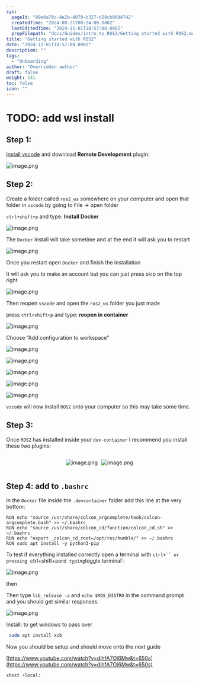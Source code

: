 ```yaml
---
sys:
  pageId: "89e0a78c-4e2b-4070-b327-d28cb0694742"
  createdTime: "2024-08-21T00:24:00.000Z"
  lastEditedTime: "2024-11-01T18:57:00.000Z"
  propFilepath: "docs/Guides/intro_to_ROS2/Getting started with ROS2.md"
title: "Getting started with ROS2"
date: "2024-11-01T18:57:00.000Z"
description: ""
tags:
  - "Onboarding"
author: "Overridden author"
draft: false
weight: 141
toc: false
icon: ""
---
```


# TODO: add wsl install

## Step 1:

[Install vscode](https://code.visualstudio.com/download) and download **Remote Development** plugin:

![image.png](https://prod-files-secure.s3.us-west-2.amazonaws.com/d518164a-d88e-44d1-a4ee-3adb3bd8bce0/efb52993-1881-4a40-b95e-6f020334f022/image.png?X-Amz-Algorithm=AWS4-HMAC-SHA256&X-Amz-Content-Sha256=UNSIGNED-PAYLOAD&X-Amz-Credential=ASIAZI2LB466W6NS7VZN%2F20250307%2Fus-west-2%2Fs3%2Faws4_request&X-Amz-Date=20250307T090828Z&X-Amz-Expires=3600&X-Amz-Security-Token=IQoJb3JpZ2luX2VjEPn%2F%2F%2F%2F%2F%2F%2F%2F%2F%2FwEaCXVzLXdlc3QtMiJGMEQCIDDNevqV9qtyFiVP7MBZmjGQ0x0SD%2B8NVJ0CjTEVA%2BcaAiA17dGgIO80370CflDBEVCxsoePHgwpRU%2FFZw6edvUq2ir%2FAwhCEAAaDDYzNzQyMzE4MzgwNSIMb5jpHUxliDJG9zc3KtwDTsW1AmDoNe3My7B8LMSK7XGhjUELgPnG0n3yfVHO%2FkCJrT%2FqXc0SEEKQOXC65zH%2Fw3dCY6MoGCVJNneFhba06cGpheXkiSjFkA5nm57X73JkFBZPEYshND0QqQNHaKywNkn%2BVA0X%2ByB8eE4wc88SeCMWAo9D6FXZsvs1AayL2w5khBdq%2FRjlaBsiCa3AlpCOaFD0No%2BCKAwQXxzu9z9Vt1nPeNEllP4uIEdTUFnHybHzDITZe%2F1oOu2DWjmPGx6lhwr8tGrtosibLKFvu8eeM%2Fv9aYOD2xx3%2Bk30Jg0G1adGoDDMJGluuEDqhUgfp05GS8%2BxMQO7dTVxGFYj%2BBaiyDDN%2FLUWIEdVaIzXkd8IUfXi0lCStoRH%2BSB%2FDuRwdkzt3C%2BViOto9KdM4oHT35SmOE1LUMNPxEU8mnatJwlqPVUj3sQqhwjJu6JX%2B4x8CeNuR03DWsvzvzrbCdmIv0IjYMKMQX%2BgEtIvX7oFLJy2Sku%2B%2FCikoyx4iV7t3DcoWt3gD6PiZaat8WaMIBCO6dg2HnT1dYkcw1Ny6%2BClg1O%2BXbETRKRU2ySb5b3Rt1hHZ35e%2BPPspjPGtDGeBRdtyAB7oWZjPwjHHqSQwOVf2T69j2jx%2FW%2BgGxWeAIKVw5Yw7OWqvgY6pgF6nrIunaf6PSDIw2QU4pOH82vn4CFYL0TuwRpwMhPkvrFdxQVE6DzsInefAi6JxSHKsvu%2BwdkWpCzZ1lSBACRjPeuQs5nSgF6XGhanzcREyBwSM1RT%2BFlNeWc2An0aSzNdgdIt5WE5wB2mmIl8vGkU1B4s51LfQrUMoGetmzoTNjcTFIsW7XdXod2z6xiG6YjrL6SmIERrdCrTGYPc1l6XHqEsciOa&X-Amz-Signature=162766cdf1398975eab935290878b17496e33f584d809c0dac46d3ac83c17283&X-Amz-SignedHeaders=host&x-id=GetObject)

## Step 2:

Create a folder called `ros2_ws` somewhere on your computer and open that folder in `vscode` by going to File → open folder 

`ctrl+shift+p` and type: **Install Docker**

![image.png](https://prod-files-secure.s3.us-west-2.amazonaws.com/d518164a-d88e-44d1-a4ee-3adb3bd8bce0/2269dc0e-1cd5-47ff-bceb-c04ad9b2eab0/image.png?X-Amz-Algorithm=AWS4-HMAC-SHA256&X-Amz-Content-Sha256=UNSIGNED-PAYLOAD&X-Amz-Credential=ASIAZI2LB466W6NS7VZN%2F20250307%2Fus-west-2%2Fs3%2Faws4_request&X-Amz-Date=20250307T090828Z&X-Amz-Expires=3600&X-Amz-Security-Token=IQoJb3JpZ2luX2VjEPn%2F%2F%2F%2F%2F%2F%2F%2F%2F%2FwEaCXVzLXdlc3QtMiJGMEQCIDDNevqV9qtyFiVP7MBZmjGQ0x0SD%2B8NVJ0CjTEVA%2BcaAiA17dGgIO80370CflDBEVCxsoePHgwpRU%2FFZw6edvUq2ir%2FAwhCEAAaDDYzNzQyMzE4MzgwNSIMb5jpHUxliDJG9zc3KtwDTsW1AmDoNe3My7B8LMSK7XGhjUELgPnG0n3yfVHO%2FkCJrT%2FqXc0SEEKQOXC65zH%2Fw3dCY6MoGCVJNneFhba06cGpheXkiSjFkA5nm57X73JkFBZPEYshND0QqQNHaKywNkn%2BVA0X%2ByB8eE4wc88SeCMWAo9D6FXZsvs1AayL2w5khBdq%2FRjlaBsiCa3AlpCOaFD0No%2BCKAwQXxzu9z9Vt1nPeNEllP4uIEdTUFnHybHzDITZe%2F1oOu2DWjmPGx6lhwr8tGrtosibLKFvu8eeM%2Fv9aYOD2xx3%2Bk30Jg0G1adGoDDMJGluuEDqhUgfp05GS8%2BxMQO7dTVxGFYj%2BBaiyDDN%2FLUWIEdVaIzXkd8IUfXi0lCStoRH%2BSB%2FDuRwdkzt3C%2BViOto9KdM4oHT35SmOE1LUMNPxEU8mnatJwlqPVUj3sQqhwjJu6JX%2B4x8CeNuR03DWsvzvzrbCdmIv0IjYMKMQX%2BgEtIvX7oFLJy2Sku%2B%2FCikoyx4iV7t3DcoWt3gD6PiZaat8WaMIBCO6dg2HnT1dYkcw1Ny6%2BClg1O%2BXbETRKRU2ySb5b3Rt1hHZ35e%2BPPspjPGtDGeBRdtyAB7oWZjPwjHHqSQwOVf2T69j2jx%2FW%2BgGxWeAIKVw5Yw7OWqvgY6pgF6nrIunaf6PSDIw2QU4pOH82vn4CFYL0TuwRpwMhPkvrFdxQVE6DzsInefAi6JxSHKsvu%2BwdkWpCzZ1lSBACRjPeuQs5nSgF6XGhanzcREyBwSM1RT%2BFlNeWc2An0aSzNdgdIt5WE5wB2mmIl8vGkU1B4s51LfQrUMoGetmzoTNjcTFIsW7XdXod2z6xiG6YjrL6SmIERrdCrTGYPc1l6XHqEsciOa&X-Amz-Signature=441614cb2e939ff3834d0fd2637d820f297fc9bebb578e2cbf8ea1bc038f6563&X-Amz-SignedHeaders=host&x-id=GetObject)

The `Docker` install will take sometime and at the end it will ask you to restart

![image.png](https://prod-files-secure.s3.us-west-2.amazonaws.com/d518164a-d88e-44d1-a4ee-3adb3bd8bce0/ed233f78-be33-4b1f-b89c-9c346c0e961e/image.png?X-Amz-Algorithm=AWS4-HMAC-SHA256&X-Amz-Content-Sha256=UNSIGNED-PAYLOAD&X-Amz-Credential=ASIAZI2LB466W6NS7VZN%2F20250307%2Fus-west-2%2Fs3%2Faws4_request&X-Amz-Date=20250307T090828Z&X-Amz-Expires=3600&X-Amz-Security-Token=IQoJb3JpZ2luX2VjEPn%2F%2F%2F%2F%2F%2F%2F%2F%2F%2FwEaCXVzLXdlc3QtMiJGMEQCIDDNevqV9qtyFiVP7MBZmjGQ0x0SD%2B8NVJ0CjTEVA%2BcaAiA17dGgIO80370CflDBEVCxsoePHgwpRU%2FFZw6edvUq2ir%2FAwhCEAAaDDYzNzQyMzE4MzgwNSIMb5jpHUxliDJG9zc3KtwDTsW1AmDoNe3My7B8LMSK7XGhjUELgPnG0n3yfVHO%2FkCJrT%2FqXc0SEEKQOXC65zH%2Fw3dCY6MoGCVJNneFhba06cGpheXkiSjFkA5nm57X73JkFBZPEYshND0QqQNHaKywNkn%2BVA0X%2ByB8eE4wc88SeCMWAo9D6FXZsvs1AayL2w5khBdq%2FRjlaBsiCa3AlpCOaFD0No%2BCKAwQXxzu9z9Vt1nPeNEllP4uIEdTUFnHybHzDITZe%2F1oOu2DWjmPGx6lhwr8tGrtosibLKFvu8eeM%2Fv9aYOD2xx3%2Bk30Jg0G1adGoDDMJGluuEDqhUgfp05GS8%2BxMQO7dTVxGFYj%2BBaiyDDN%2FLUWIEdVaIzXkd8IUfXi0lCStoRH%2BSB%2FDuRwdkzt3C%2BViOto9KdM4oHT35SmOE1LUMNPxEU8mnatJwlqPVUj3sQqhwjJu6JX%2B4x8CeNuR03DWsvzvzrbCdmIv0IjYMKMQX%2BgEtIvX7oFLJy2Sku%2B%2FCikoyx4iV7t3DcoWt3gD6PiZaat8WaMIBCO6dg2HnT1dYkcw1Ny6%2BClg1O%2BXbETRKRU2ySb5b3Rt1hHZ35e%2BPPspjPGtDGeBRdtyAB7oWZjPwjHHqSQwOVf2T69j2jx%2FW%2BgGxWeAIKVw5Yw7OWqvgY6pgF6nrIunaf6PSDIw2QU4pOH82vn4CFYL0TuwRpwMhPkvrFdxQVE6DzsInefAi6JxSHKsvu%2BwdkWpCzZ1lSBACRjPeuQs5nSgF6XGhanzcREyBwSM1RT%2BFlNeWc2An0aSzNdgdIt5WE5wB2mmIl8vGkU1B4s51LfQrUMoGetmzoTNjcTFIsW7XdXod2z6xiG6YjrL6SmIERrdCrTGYPc1l6XHqEsciOa&X-Amz-Signature=a0940e709e1b75fa3cec0f5a29a7af084e4f905d172ac53ac4303b688500b5f5&X-Amz-SignedHeaders=host&x-id=GetObject)

Once you restart open `Docker` and finish the installation

It will ask you to make an account but you can just press skip on the top right

![image.png](https://prod-files-secure.s3.us-west-2.amazonaws.com/d518164a-d88e-44d1-a4ee-3adb3bd8bce0/21010ad9-1659-4fd9-9f59-9932a09b2a3d/image.png?X-Amz-Algorithm=AWS4-HMAC-SHA256&X-Amz-Content-Sha256=UNSIGNED-PAYLOAD&X-Amz-Credential=ASIAZI2LB466W6NS7VZN%2F20250307%2Fus-west-2%2Fs3%2Faws4_request&X-Amz-Date=20250307T090828Z&X-Amz-Expires=3600&X-Amz-Security-Token=IQoJb3JpZ2luX2VjEPn%2F%2F%2F%2F%2F%2F%2F%2F%2F%2FwEaCXVzLXdlc3QtMiJGMEQCIDDNevqV9qtyFiVP7MBZmjGQ0x0SD%2B8NVJ0CjTEVA%2BcaAiA17dGgIO80370CflDBEVCxsoePHgwpRU%2FFZw6edvUq2ir%2FAwhCEAAaDDYzNzQyMzE4MzgwNSIMb5jpHUxliDJG9zc3KtwDTsW1AmDoNe3My7B8LMSK7XGhjUELgPnG0n3yfVHO%2FkCJrT%2FqXc0SEEKQOXC65zH%2Fw3dCY6MoGCVJNneFhba06cGpheXkiSjFkA5nm57X73JkFBZPEYshND0QqQNHaKywNkn%2BVA0X%2ByB8eE4wc88SeCMWAo9D6FXZsvs1AayL2w5khBdq%2FRjlaBsiCa3AlpCOaFD0No%2BCKAwQXxzu9z9Vt1nPeNEllP4uIEdTUFnHybHzDITZe%2F1oOu2DWjmPGx6lhwr8tGrtosibLKFvu8eeM%2Fv9aYOD2xx3%2Bk30Jg0G1adGoDDMJGluuEDqhUgfp05GS8%2BxMQO7dTVxGFYj%2BBaiyDDN%2FLUWIEdVaIzXkd8IUfXi0lCStoRH%2BSB%2FDuRwdkzt3C%2BViOto9KdM4oHT35SmOE1LUMNPxEU8mnatJwlqPVUj3sQqhwjJu6JX%2B4x8CeNuR03DWsvzvzrbCdmIv0IjYMKMQX%2BgEtIvX7oFLJy2Sku%2B%2FCikoyx4iV7t3DcoWt3gD6PiZaat8WaMIBCO6dg2HnT1dYkcw1Ny6%2BClg1O%2BXbETRKRU2ySb5b3Rt1hHZ35e%2BPPspjPGtDGeBRdtyAB7oWZjPwjHHqSQwOVf2T69j2jx%2FW%2BgGxWeAIKVw5Yw7OWqvgY6pgF6nrIunaf6PSDIw2QU4pOH82vn4CFYL0TuwRpwMhPkvrFdxQVE6DzsInefAi6JxSHKsvu%2BwdkWpCzZ1lSBACRjPeuQs5nSgF6XGhanzcREyBwSM1RT%2BFlNeWc2An0aSzNdgdIt5WE5wB2mmIl8vGkU1B4s51LfQrUMoGetmzoTNjcTFIsW7XdXod2z6xiG6YjrL6SmIERrdCrTGYPc1l6XHqEsciOa&X-Amz-Signature=3442f3de84a1573b90291dd2cf98a07e245dc87c7a94b11971e35128685cb7b1&X-Amz-SignedHeaders=host&x-id=GetObject)

Then reopen `vscode` and open the `ros2_ws` folder you just made

press `ctrl+shift+p` and type: **reopen in container**

![image.png](https://prod-files-secure.s3.us-west-2.amazonaws.com/d518164a-d88e-44d1-a4ee-3adb3bd8bce0/4e93b8c2-41ad-488c-8095-c74205196118/image.png?X-Amz-Algorithm=AWS4-HMAC-SHA256&X-Amz-Content-Sha256=UNSIGNED-PAYLOAD&X-Amz-Credential=ASIAZI2LB466W6NS7VZN%2F20250307%2Fus-west-2%2Fs3%2Faws4_request&X-Amz-Date=20250307T090828Z&X-Amz-Expires=3600&X-Amz-Security-Token=IQoJb3JpZ2luX2VjEPn%2F%2F%2F%2F%2F%2F%2F%2F%2F%2FwEaCXVzLXdlc3QtMiJGMEQCIDDNevqV9qtyFiVP7MBZmjGQ0x0SD%2B8NVJ0CjTEVA%2BcaAiA17dGgIO80370CflDBEVCxsoePHgwpRU%2FFZw6edvUq2ir%2FAwhCEAAaDDYzNzQyMzE4MzgwNSIMb5jpHUxliDJG9zc3KtwDTsW1AmDoNe3My7B8LMSK7XGhjUELgPnG0n3yfVHO%2FkCJrT%2FqXc0SEEKQOXC65zH%2Fw3dCY6MoGCVJNneFhba06cGpheXkiSjFkA5nm57X73JkFBZPEYshND0QqQNHaKywNkn%2BVA0X%2ByB8eE4wc88SeCMWAo9D6FXZsvs1AayL2w5khBdq%2FRjlaBsiCa3AlpCOaFD0No%2BCKAwQXxzu9z9Vt1nPeNEllP4uIEdTUFnHybHzDITZe%2F1oOu2DWjmPGx6lhwr8tGrtosibLKFvu8eeM%2Fv9aYOD2xx3%2Bk30Jg0G1adGoDDMJGluuEDqhUgfp05GS8%2BxMQO7dTVxGFYj%2BBaiyDDN%2FLUWIEdVaIzXkd8IUfXi0lCStoRH%2BSB%2FDuRwdkzt3C%2BViOto9KdM4oHT35SmOE1LUMNPxEU8mnatJwlqPVUj3sQqhwjJu6JX%2B4x8CeNuR03DWsvzvzrbCdmIv0IjYMKMQX%2BgEtIvX7oFLJy2Sku%2B%2FCikoyx4iV7t3DcoWt3gD6PiZaat8WaMIBCO6dg2HnT1dYkcw1Ny6%2BClg1O%2BXbETRKRU2ySb5b3Rt1hHZ35e%2BPPspjPGtDGeBRdtyAB7oWZjPwjHHqSQwOVf2T69j2jx%2FW%2BgGxWeAIKVw5Yw7OWqvgY6pgF6nrIunaf6PSDIw2QU4pOH82vn4CFYL0TuwRpwMhPkvrFdxQVE6DzsInefAi6JxSHKsvu%2BwdkWpCzZ1lSBACRjPeuQs5nSgF6XGhanzcREyBwSM1RT%2BFlNeWc2An0aSzNdgdIt5WE5wB2mmIl8vGkU1B4s51LfQrUMoGetmzoTNjcTFIsW7XdXod2z6xiG6YjrL6SmIERrdCrTGYPc1l6XHqEsciOa&X-Amz-Signature=ab95808f17dd5548a8f6e8617d2166bf77eadb6e43d47324d09a268da46d8b8f&X-Amz-SignedHeaders=host&x-id=GetObject)

Choose “Add configuration to workspace”

![image.png](https://prod-files-secure.s3.us-west-2.amazonaws.com/d518164a-d88e-44d1-a4ee-3adb3bd8bce0/9560b282-5060-4989-ba37-97e7b2c22476/image.png?X-Amz-Algorithm=AWS4-HMAC-SHA256&X-Amz-Content-Sha256=UNSIGNED-PAYLOAD&X-Amz-Credential=ASIAZI2LB466W6NS7VZN%2F20250307%2Fus-west-2%2Fs3%2Faws4_request&X-Amz-Date=20250307T090828Z&X-Amz-Expires=3600&X-Amz-Security-Token=IQoJb3JpZ2luX2VjEPn%2F%2F%2F%2F%2F%2F%2F%2F%2F%2FwEaCXVzLXdlc3QtMiJGMEQCIDDNevqV9qtyFiVP7MBZmjGQ0x0SD%2B8NVJ0CjTEVA%2BcaAiA17dGgIO80370CflDBEVCxsoePHgwpRU%2FFZw6edvUq2ir%2FAwhCEAAaDDYzNzQyMzE4MzgwNSIMb5jpHUxliDJG9zc3KtwDTsW1AmDoNe3My7B8LMSK7XGhjUELgPnG0n3yfVHO%2FkCJrT%2FqXc0SEEKQOXC65zH%2Fw3dCY6MoGCVJNneFhba06cGpheXkiSjFkA5nm57X73JkFBZPEYshND0QqQNHaKywNkn%2BVA0X%2ByB8eE4wc88SeCMWAo9D6FXZsvs1AayL2w5khBdq%2FRjlaBsiCa3AlpCOaFD0No%2BCKAwQXxzu9z9Vt1nPeNEllP4uIEdTUFnHybHzDITZe%2F1oOu2DWjmPGx6lhwr8tGrtosibLKFvu8eeM%2Fv9aYOD2xx3%2Bk30Jg0G1adGoDDMJGluuEDqhUgfp05GS8%2BxMQO7dTVxGFYj%2BBaiyDDN%2FLUWIEdVaIzXkd8IUfXi0lCStoRH%2BSB%2FDuRwdkzt3C%2BViOto9KdM4oHT35SmOE1LUMNPxEU8mnatJwlqPVUj3sQqhwjJu6JX%2B4x8CeNuR03DWsvzvzrbCdmIv0IjYMKMQX%2BgEtIvX7oFLJy2Sku%2B%2FCikoyx4iV7t3DcoWt3gD6PiZaat8WaMIBCO6dg2HnT1dYkcw1Ny6%2BClg1O%2BXbETRKRU2ySb5b3Rt1hHZ35e%2BPPspjPGtDGeBRdtyAB7oWZjPwjHHqSQwOVf2T69j2jx%2FW%2BgGxWeAIKVw5Yw7OWqvgY6pgF6nrIunaf6PSDIw2QU4pOH82vn4CFYL0TuwRpwMhPkvrFdxQVE6DzsInefAi6JxSHKsvu%2BwdkWpCzZ1lSBACRjPeuQs5nSgF6XGhanzcREyBwSM1RT%2BFlNeWc2An0aSzNdgdIt5WE5wB2mmIl8vGkU1B4s51LfQrUMoGetmzoTNjcTFIsW7XdXod2z6xiG6YjrL6SmIERrdCrTGYPc1l6XHqEsciOa&X-Amz-Signature=6629f3c880fc1adac55b9b55bebf431afc0e628ac4d8ad003bdd9276b7af6889&X-Amz-SignedHeaders=host&x-id=GetObject)

![image.png](https://prod-files-secure.s3.us-west-2.amazonaws.com/d518164a-d88e-44d1-a4ee-3adb3bd8bce0/2ee63f81-886b-48e8-a553-dc6e5eac99e4/image.png?X-Amz-Algorithm=AWS4-HMAC-SHA256&X-Amz-Content-Sha256=UNSIGNED-PAYLOAD&X-Amz-Credential=ASIAZI2LB466W6NS7VZN%2F20250307%2Fus-west-2%2Fs3%2Faws4_request&X-Amz-Date=20250307T090828Z&X-Amz-Expires=3600&X-Amz-Security-Token=IQoJb3JpZ2luX2VjEPn%2F%2F%2F%2F%2F%2F%2F%2F%2F%2FwEaCXVzLXdlc3QtMiJGMEQCIDDNevqV9qtyFiVP7MBZmjGQ0x0SD%2B8NVJ0CjTEVA%2BcaAiA17dGgIO80370CflDBEVCxsoePHgwpRU%2FFZw6edvUq2ir%2FAwhCEAAaDDYzNzQyMzE4MzgwNSIMb5jpHUxliDJG9zc3KtwDTsW1AmDoNe3My7B8LMSK7XGhjUELgPnG0n3yfVHO%2FkCJrT%2FqXc0SEEKQOXC65zH%2Fw3dCY6MoGCVJNneFhba06cGpheXkiSjFkA5nm57X73JkFBZPEYshND0QqQNHaKywNkn%2BVA0X%2ByB8eE4wc88SeCMWAo9D6FXZsvs1AayL2w5khBdq%2FRjlaBsiCa3AlpCOaFD0No%2BCKAwQXxzu9z9Vt1nPeNEllP4uIEdTUFnHybHzDITZe%2F1oOu2DWjmPGx6lhwr8tGrtosibLKFvu8eeM%2Fv9aYOD2xx3%2Bk30Jg0G1adGoDDMJGluuEDqhUgfp05GS8%2BxMQO7dTVxGFYj%2BBaiyDDN%2FLUWIEdVaIzXkd8IUfXi0lCStoRH%2BSB%2FDuRwdkzt3C%2BViOto9KdM4oHT35SmOE1LUMNPxEU8mnatJwlqPVUj3sQqhwjJu6JX%2B4x8CeNuR03DWsvzvzrbCdmIv0IjYMKMQX%2BgEtIvX7oFLJy2Sku%2B%2FCikoyx4iV7t3DcoWt3gD6PiZaat8WaMIBCO6dg2HnT1dYkcw1Ny6%2BClg1O%2BXbETRKRU2ySb5b3Rt1hHZ35e%2BPPspjPGtDGeBRdtyAB7oWZjPwjHHqSQwOVf2T69j2jx%2FW%2BgGxWeAIKVw5Yw7OWqvgY6pgF6nrIunaf6PSDIw2QU4pOH82vn4CFYL0TuwRpwMhPkvrFdxQVE6DzsInefAi6JxSHKsvu%2BwdkWpCzZ1lSBACRjPeuQs5nSgF6XGhanzcREyBwSM1RT%2BFlNeWc2An0aSzNdgdIt5WE5wB2mmIl8vGkU1B4s51LfQrUMoGetmzoTNjcTFIsW7XdXod2z6xiG6YjrL6SmIERrdCrTGYPc1l6XHqEsciOa&X-Amz-Signature=3c3b98c11ff89eabeaf51854ac94bfe574046381e9342dc088fae60b347775e9&X-Amz-SignedHeaders=host&x-id=GetObject)

![image.png](https://prod-files-secure.s3.us-west-2.amazonaws.com/d518164a-d88e-44d1-a4ee-3adb3bd8bce0/ae1580b2-b048-407e-aed9-b584224a7a04/image.png?X-Amz-Algorithm=AWS4-HMAC-SHA256&X-Amz-Content-Sha256=UNSIGNED-PAYLOAD&X-Amz-Credential=ASIAZI2LB466W6NS7VZN%2F20250307%2Fus-west-2%2Fs3%2Faws4_request&X-Amz-Date=20250307T090828Z&X-Amz-Expires=3600&X-Amz-Security-Token=IQoJb3JpZ2luX2VjEPn%2F%2F%2F%2F%2F%2F%2F%2F%2F%2FwEaCXVzLXdlc3QtMiJGMEQCIDDNevqV9qtyFiVP7MBZmjGQ0x0SD%2B8NVJ0CjTEVA%2BcaAiA17dGgIO80370CflDBEVCxsoePHgwpRU%2FFZw6edvUq2ir%2FAwhCEAAaDDYzNzQyMzE4MzgwNSIMb5jpHUxliDJG9zc3KtwDTsW1AmDoNe3My7B8LMSK7XGhjUELgPnG0n3yfVHO%2FkCJrT%2FqXc0SEEKQOXC65zH%2Fw3dCY6MoGCVJNneFhba06cGpheXkiSjFkA5nm57X73JkFBZPEYshND0QqQNHaKywNkn%2BVA0X%2ByB8eE4wc88SeCMWAo9D6FXZsvs1AayL2w5khBdq%2FRjlaBsiCa3AlpCOaFD0No%2BCKAwQXxzu9z9Vt1nPeNEllP4uIEdTUFnHybHzDITZe%2F1oOu2DWjmPGx6lhwr8tGrtosibLKFvu8eeM%2Fv9aYOD2xx3%2Bk30Jg0G1adGoDDMJGluuEDqhUgfp05GS8%2BxMQO7dTVxGFYj%2BBaiyDDN%2FLUWIEdVaIzXkd8IUfXi0lCStoRH%2BSB%2FDuRwdkzt3C%2BViOto9KdM4oHT35SmOE1LUMNPxEU8mnatJwlqPVUj3sQqhwjJu6JX%2B4x8CeNuR03DWsvzvzrbCdmIv0IjYMKMQX%2BgEtIvX7oFLJy2Sku%2B%2FCikoyx4iV7t3DcoWt3gD6PiZaat8WaMIBCO6dg2HnT1dYkcw1Ny6%2BClg1O%2BXbETRKRU2ySb5b3Rt1hHZ35e%2BPPspjPGtDGeBRdtyAB7oWZjPwjHHqSQwOVf2T69j2jx%2FW%2BgGxWeAIKVw5Yw7OWqvgY6pgF6nrIunaf6PSDIw2QU4pOH82vn4CFYL0TuwRpwMhPkvrFdxQVE6DzsInefAi6JxSHKsvu%2BwdkWpCzZ1lSBACRjPeuQs5nSgF6XGhanzcREyBwSM1RT%2BFlNeWc2An0aSzNdgdIt5WE5wB2mmIl8vGkU1B4s51LfQrUMoGetmzoTNjcTFIsW7XdXod2z6xiG6YjrL6SmIERrdCrTGYPc1l6XHqEsciOa&X-Amz-Signature=33f65b489ed7617f096674bfa432c3ae82c01dbc10c2a01f3501c212363b447f&X-Amz-SignedHeaders=host&x-id=GetObject)

![image.png](https://prod-files-secure.s3.us-west-2.amazonaws.com/d518164a-d88e-44d1-a4ee-3adb3bd8bce0/53255b28-f75e-430f-b9e3-c0ac8577e42b/image.png?X-Amz-Algorithm=AWS4-HMAC-SHA256&X-Amz-Content-Sha256=UNSIGNED-PAYLOAD&X-Amz-Credential=ASIAZI2LB466W6NS7VZN%2F20250307%2Fus-west-2%2Fs3%2Faws4_request&X-Amz-Date=20250307T090828Z&X-Amz-Expires=3600&X-Amz-Security-Token=IQoJb3JpZ2luX2VjEPn%2F%2F%2F%2F%2F%2F%2F%2F%2F%2FwEaCXVzLXdlc3QtMiJGMEQCIDDNevqV9qtyFiVP7MBZmjGQ0x0SD%2B8NVJ0CjTEVA%2BcaAiA17dGgIO80370CflDBEVCxsoePHgwpRU%2FFZw6edvUq2ir%2FAwhCEAAaDDYzNzQyMzE4MzgwNSIMb5jpHUxliDJG9zc3KtwDTsW1AmDoNe3My7B8LMSK7XGhjUELgPnG0n3yfVHO%2FkCJrT%2FqXc0SEEKQOXC65zH%2Fw3dCY6MoGCVJNneFhba06cGpheXkiSjFkA5nm57X73JkFBZPEYshND0QqQNHaKywNkn%2BVA0X%2ByB8eE4wc88SeCMWAo9D6FXZsvs1AayL2w5khBdq%2FRjlaBsiCa3AlpCOaFD0No%2BCKAwQXxzu9z9Vt1nPeNEllP4uIEdTUFnHybHzDITZe%2F1oOu2DWjmPGx6lhwr8tGrtosibLKFvu8eeM%2Fv9aYOD2xx3%2Bk30Jg0G1adGoDDMJGluuEDqhUgfp05GS8%2BxMQO7dTVxGFYj%2BBaiyDDN%2FLUWIEdVaIzXkd8IUfXi0lCStoRH%2BSB%2FDuRwdkzt3C%2BViOto9KdM4oHT35SmOE1LUMNPxEU8mnatJwlqPVUj3sQqhwjJu6JX%2B4x8CeNuR03DWsvzvzrbCdmIv0IjYMKMQX%2BgEtIvX7oFLJy2Sku%2B%2FCikoyx4iV7t3DcoWt3gD6PiZaat8WaMIBCO6dg2HnT1dYkcw1Ny6%2BClg1O%2BXbETRKRU2ySb5b3Rt1hHZ35e%2BPPspjPGtDGeBRdtyAB7oWZjPwjHHqSQwOVf2T69j2jx%2FW%2BgGxWeAIKVw5Yw7OWqvgY6pgF6nrIunaf6PSDIw2QU4pOH82vn4CFYL0TuwRpwMhPkvrFdxQVE6DzsInefAi6JxSHKsvu%2BwdkWpCzZ1lSBACRjPeuQs5nSgF6XGhanzcREyBwSM1RT%2BFlNeWc2An0aSzNdgdIt5WE5wB2mmIl8vGkU1B4s51LfQrUMoGetmzoTNjcTFIsW7XdXod2z6xiG6YjrL6SmIERrdCrTGYPc1l6XHqEsciOa&X-Amz-Signature=da9ac8c4bec2d86d384ff96f9b857ef67bf826fb4cecac17e3face46077840af&X-Amz-SignedHeaders=host&x-id=GetObject)

![image.png](https://prod-files-secure.s3.us-west-2.amazonaws.com/d518164a-d88e-44d1-a4ee-3adb3bd8bce0/7c562767-5af9-4ffb-97d1-327bcdf4ee00/image.png?X-Amz-Algorithm=AWS4-HMAC-SHA256&X-Amz-Content-Sha256=UNSIGNED-PAYLOAD&X-Amz-Credential=ASIAZI2LB466W6NS7VZN%2F20250307%2Fus-west-2%2Fs3%2Faws4_request&X-Amz-Date=20250307T090828Z&X-Amz-Expires=3600&X-Amz-Security-Token=IQoJb3JpZ2luX2VjEPn%2F%2F%2F%2F%2F%2F%2F%2F%2F%2FwEaCXVzLXdlc3QtMiJGMEQCIDDNevqV9qtyFiVP7MBZmjGQ0x0SD%2B8NVJ0CjTEVA%2BcaAiA17dGgIO80370CflDBEVCxsoePHgwpRU%2FFZw6edvUq2ir%2FAwhCEAAaDDYzNzQyMzE4MzgwNSIMb5jpHUxliDJG9zc3KtwDTsW1AmDoNe3My7B8LMSK7XGhjUELgPnG0n3yfVHO%2FkCJrT%2FqXc0SEEKQOXC65zH%2Fw3dCY6MoGCVJNneFhba06cGpheXkiSjFkA5nm57X73JkFBZPEYshND0QqQNHaKywNkn%2BVA0X%2ByB8eE4wc88SeCMWAo9D6FXZsvs1AayL2w5khBdq%2FRjlaBsiCa3AlpCOaFD0No%2BCKAwQXxzu9z9Vt1nPeNEllP4uIEdTUFnHybHzDITZe%2F1oOu2DWjmPGx6lhwr8tGrtosibLKFvu8eeM%2Fv9aYOD2xx3%2Bk30Jg0G1adGoDDMJGluuEDqhUgfp05GS8%2BxMQO7dTVxGFYj%2BBaiyDDN%2FLUWIEdVaIzXkd8IUfXi0lCStoRH%2BSB%2FDuRwdkzt3C%2BViOto9KdM4oHT35SmOE1LUMNPxEU8mnatJwlqPVUj3sQqhwjJu6JX%2B4x8CeNuR03DWsvzvzrbCdmIv0IjYMKMQX%2BgEtIvX7oFLJy2Sku%2B%2FCikoyx4iV7t3DcoWt3gD6PiZaat8WaMIBCO6dg2HnT1dYkcw1Ny6%2BClg1O%2BXbETRKRU2ySb5b3Rt1hHZ35e%2BPPspjPGtDGeBRdtyAB7oWZjPwjHHqSQwOVf2T69j2jx%2FW%2BgGxWeAIKVw5Yw7OWqvgY6pgF6nrIunaf6PSDIw2QU4pOH82vn4CFYL0TuwRpwMhPkvrFdxQVE6DzsInefAi6JxSHKsvu%2BwdkWpCzZ1lSBACRjPeuQs5nSgF6XGhanzcREyBwSM1RT%2BFlNeWc2An0aSzNdgdIt5WE5wB2mmIl8vGkU1B4s51LfQrUMoGetmzoTNjcTFIsW7XdXod2z6xiG6YjrL6SmIERrdCrTGYPc1l6XHqEsciOa&X-Amz-Signature=f7e26b297e996c50107116d255e24078bbf6e6d560caf1c106dfd84de7947751&X-Amz-SignedHeaders=host&x-id=GetObject)

`vscode` will now install `ROS2` onto your computer so this may take some time.

## Step 3:

Once `ROS2` has installed inside your `dev-container` I recommend you install these two plugins:

<div style="display: flex;flex-direction: row; column-gap:10px; max-width: 630px;justify-content: center;">
<div>

![image.png](https://prod-files-secure.s3.us-west-2.amazonaws.com/d518164a-d88e-44d1-a4ee-3adb3bd8bce0/3fc3d550-5a54-4ba1-ba6b-faa01cdb7369/image.png?X-Amz-Algorithm=AWS4-HMAC-SHA256&X-Amz-Content-Sha256=UNSIGNED-PAYLOAD&X-Amz-Credential=ASIAZI2LB4663UABYAWF%2F20250307%2Fus-west-2%2Fs3%2Faws4_request&X-Amz-Date=20250307T090832Z&X-Amz-Expires=3600&X-Amz-Security-Token=IQoJb3JpZ2luX2VjEPn%2F%2F%2F%2F%2F%2F%2F%2F%2F%2FwEaCXVzLXdlc3QtMiJGMEQCIDbzySyyWVYCAuk8xAeHU7F7bjzqKByy9WojcnAw7U0KAiB9tZhVVtqpOSzSKitpfXu1V%2BeG0Myaj%2Fcx40tmcbLvGSr%2FAwhCEAAaDDYzNzQyMzE4MzgwNSIMYzkXEK97sos9pkfnKtwDCXKqogLP3fP95LmT7NxTSdPh5Tn3U6zwv3grGhAX5yPLisV%2FEHZrhAV%2FmbAgbCVsENasGT2c6TdJCoyjdHo5vTaSq%2Fv2zoU%2BMBiv3zgEZj6g9GFMe0qAKcZAIfHEWM71y4ZXAkHwFJgiQ3WzudB6Hbq5kTeHZVPIXocsLt6%2FCGIE%2F4yLrRNO50%2BrFR0va7%2B36xDWgHWhACLjhoBmAXun%2Fn2QdUwYS03F7hTzzFlZ0HD5zmV6EqWcztP41v%2F42yAGNFUHJXUDOrGXJeNNrIkUXu7McII7uSBZLa3tqH%2FnuJEvkCCgjG2cFAxarlEevAv62iH3ivTWTvUyfzDxEXDqPwZwwfyXGrK7ehyZrUqbudS9Liw3fvRGfnCIQW3Ecc%2FOue9fpOugigK%2FXtAAZ1vpU1scfLGn8vMKYve1%2FG2DrLRsPdN45jMV33h3etL7scgqxV36FXKpMxhlDjSEz94cf0Ow0UU7VBgCFiu6vRThpHSResEDpvgi7jwnT2SDTkqj1DJOBH3HbUYtvoiIIqAs9AAn8DQ3X0652ZezY2JUNqZN2UFac7%2FT6wu8Xz1BzEtbBe%2BMQP1kmokDLXyNl29gywIXQT%2BqqnUiU02WrJheJX%2FGE890Ka%2BTF0WJBTkw%2F%2BaqvgY6pgE%2FB0VjctR2HMiBQis7sFC%2BI6%2BsAAezDmCYdk9cykRnO1ULwyZbjdDgFvrfvAMHwMBJ50eQrE7vfhpxHX6MNjqIXkhI%2FDwTva7dOj8ynm330rIC%2FNa%2FjTy3ai4RDeYSATWDcUNk22uNeSwN2%2BgImvu7HYojJTcrBBMS9etQe8Jag%2Flx2kII6Fp0tIi6x8FlhF26Unouk0Nn4XADiCNGw46vPY%2BWmXpO&X-Amz-Signature=5fadd3fe7d2f5fd7ba518126fe8cb21f537366601ae828b3f41a2f3494c374d5&X-Amz-SignedHeaders=host&x-id=GetObject)

</div>
<div>

![image.png](https://prod-files-secure.s3.us-west-2.amazonaws.com/d518164a-d88e-44d1-a4ee-3adb3bd8bce0/d994cc66-13c2-4093-a5a3-f84cf4601a82/image.png?X-Amz-Algorithm=AWS4-HMAC-SHA256&X-Amz-Content-Sha256=UNSIGNED-PAYLOAD&X-Amz-Credential=ASIAZI2LB4665UQW3LF7%2F20250307%2Fus-west-2%2Fs3%2Faws4_request&X-Amz-Date=20250307T090837Z&X-Amz-Expires=3600&X-Amz-Security-Token=IQoJb3JpZ2luX2VjEPn%2F%2F%2F%2F%2F%2F%2F%2F%2F%2FwEaCXVzLXdlc3QtMiJHMEUCIQDzBLp7Vd0WsI5StHs04pd8P1wvb25Rpof7lfxO3MIEegIgErLEwY9tZXJYtGWusJZUHDulJ3%2FXB2cAzZompJjShGoq%2FwMIQhAAGgw2Mzc0MjMxODM4MDUiDBTfhM5caVSFn3UWDircAxTjXxYV%2BLMeDjUzq8ekKGV1LVmCeqGKFd3FXWlE6TlVCWlcgCv7B7%2BjptLL5d%2FnN%2FxBHxz2cBhvFuiI2jP2EDfZRsIXaWdsA7TtXjwEFVBsDEoqyJdBGPkgg%2BK0NZfCV70orqRz2uRS04XPKOaAOJLInB7utPkVtEJXPv%2FQ60AVpWhpYg7mpewfAWRCLx%2F3AXMOcl0vu5LoHydpYAhN7j%2Buk124uG7o86g6kLAmV1XYY5mDj7uPJT3MIHhNwmFPyMoRTUZnUG9h2rRHZUjBhzXoJekQko67coZcGxZ0ZjcNJrihPvOl1o0NHvvzd094MK69q8OTtIP6fKaKsvrgoWgND7pjppRDvX8XWcqEBWeAUUN3m2%2F0kwy1Cr8QWK4R%2BUg3iGX83ClVdhQnIAE1FMVTRkrO1Rt0SfXEkdi8hKEgsemA6VSw5rHBhtbSAktMG8e8DUSgGaML%2F%2BCf8rzBz1klFYdcSvEfW8W4Ltr8sU6R7HOgw1kdL%2Ff9sJWgvs79DO5b%2B7LbF66vfxY4z0%2Bne%2B7Q%2B8WSpIJquGDHwC%2FLOJsRxcIaTmyXsZhxcR1X4%2BQRbU4DkCEqOTJgAWcVAd2hkrqp%2BzY2mLDn1Be6FcASDoDd6iebzbpGzDlsbIdLMOLlqr4GOqUB0ggexpTkdiF0a8iMa%2BLyJ0bBuxWkr017lzPdJJ%2FSmvjCscAnrgJR3BqX%2FgigYnK%2Bdfi6NeUjf23Hk%2FQ01dyWlXNyU7QnyCramZ9tJJMtjq0WeutcJypkzWKsYd4bShgbtUXL04fwBxBuordHwin5IqD2DbwKfwhNrp9Ez2xA4Y7FadLUghXL%2BBzJsPVi2md7SegsJxxFHzY34%2FHNQdmvlIbtqlNE&X-Amz-Signature=dbfdc7edbe61156c148c1b0848aeff7ec5679cccbb44c0863080e70b57f1dd01&X-Amz-SignedHeaders=host&x-id=GetObject)

</div>
</div>

## Step 4: add to `.bashrc`

In the `Docker` file inside the `.devcontainer` folder add this line at the very bottom: 

```docker
RUN echo "source /usr/share/colcon_argcomplete/hook/colcon-argcomplete.bash" >> ~/.bashrc
RUN echo "source /usr/share/colcon_cd/function/colcon_cd.sh" >> ~/.bashrc
RUN echo "export _colcon_cd_root=/opt/ros/humble/" >> ~/.bashrc
RUN sudo apt install -y python3-pip 
```

To test if everything installed correctly open a terminal with `ctrl+`` or pressing `ctrl+shift+p` and typing `toggle terminal`:

![image.png](https://prod-files-secure.s3.us-west-2.amazonaws.com/d518164a-d88e-44d1-a4ee-3adb3bd8bce0/6a4943d8-b04e-4c02-9a58-775f3384d1a5/image.png?X-Amz-Algorithm=AWS4-HMAC-SHA256&X-Amz-Content-Sha256=UNSIGNED-PAYLOAD&X-Amz-Credential=ASIAZI2LB466W6NS7VZN%2F20250307%2Fus-west-2%2Fs3%2Faws4_request&X-Amz-Date=20250307T090828Z&X-Amz-Expires=3600&X-Amz-Security-Token=IQoJb3JpZ2luX2VjEPn%2F%2F%2F%2F%2F%2F%2F%2F%2F%2FwEaCXVzLXdlc3QtMiJGMEQCIDDNevqV9qtyFiVP7MBZmjGQ0x0SD%2B8NVJ0CjTEVA%2BcaAiA17dGgIO80370CflDBEVCxsoePHgwpRU%2FFZw6edvUq2ir%2FAwhCEAAaDDYzNzQyMzE4MzgwNSIMb5jpHUxliDJG9zc3KtwDTsW1AmDoNe3My7B8LMSK7XGhjUELgPnG0n3yfVHO%2FkCJrT%2FqXc0SEEKQOXC65zH%2Fw3dCY6MoGCVJNneFhba06cGpheXkiSjFkA5nm57X73JkFBZPEYshND0QqQNHaKywNkn%2BVA0X%2ByB8eE4wc88SeCMWAo9D6FXZsvs1AayL2w5khBdq%2FRjlaBsiCa3AlpCOaFD0No%2BCKAwQXxzu9z9Vt1nPeNEllP4uIEdTUFnHybHzDITZe%2F1oOu2DWjmPGx6lhwr8tGrtosibLKFvu8eeM%2Fv9aYOD2xx3%2Bk30Jg0G1adGoDDMJGluuEDqhUgfp05GS8%2BxMQO7dTVxGFYj%2BBaiyDDN%2FLUWIEdVaIzXkd8IUfXi0lCStoRH%2BSB%2FDuRwdkzt3C%2BViOto9KdM4oHT35SmOE1LUMNPxEU8mnatJwlqPVUj3sQqhwjJu6JX%2B4x8CeNuR03DWsvzvzrbCdmIv0IjYMKMQX%2BgEtIvX7oFLJy2Sku%2B%2FCikoyx4iV7t3DcoWt3gD6PiZaat8WaMIBCO6dg2HnT1dYkcw1Ny6%2BClg1O%2BXbETRKRU2ySb5b3Rt1hHZ35e%2BPPspjPGtDGeBRdtyAB7oWZjPwjHHqSQwOVf2T69j2jx%2FW%2BgGxWeAIKVw5Yw7OWqvgY6pgF6nrIunaf6PSDIw2QU4pOH82vn4CFYL0TuwRpwMhPkvrFdxQVE6DzsInefAi6JxSHKsvu%2BwdkWpCzZ1lSBACRjPeuQs5nSgF6XGhanzcREyBwSM1RT%2BFlNeWc2An0aSzNdgdIt5WE5wB2mmIl8vGkU1B4s51LfQrUMoGetmzoTNjcTFIsW7XdXod2z6xiG6YjrL6SmIERrdCrTGYPc1l6XHqEsciOa&X-Amz-Signature=6ce2ea495918bdc6f398c63de75ea9fba43fd6fce5b1087207df2fe0ed7320cb&X-Amz-SignedHeaders=host&x-id=GetObject)

then 

Then type `lsb_release -a` and `echo $ROS_DISTRO` in the command prompt and you should get similar responses:

![image.png](https://prod-files-secure.s3.us-west-2.amazonaws.com/d518164a-d88e-44d1-a4ee-3adb3bd8bce0/3e635dec-a805-4e85-8b9e-d000e5b71a4e/image.png?X-Amz-Algorithm=AWS4-HMAC-SHA256&X-Amz-Content-Sha256=UNSIGNED-PAYLOAD&X-Amz-Credential=ASIAZI2LB466W6NS7VZN%2F20250307%2Fus-west-2%2Fs3%2Faws4_request&X-Amz-Date=20250307T090828Z&X-Amz-Expires=3600&X-Amz-Security-Token=IQoJb3JpZ2luX2VjEPn%2F%2F%2F%2F%2F%2F%2F%2F%2F%2FwEaCXVzLXdlc3QtMiJGMEQCIDDNevqV9qtyFiVP7MBZmjGQ0x0SD%2B8NVJ0CjTEVA%2BcaAiA17dGgIO80370CflDBEVCxsoePHgwpRU%2FFZw6edvUq2ir%2FAwhCEAAaDDYzNzQyMzE4MzgwNSIMb5jpHUxliDJG9zc3KtwDTsW1AmDoNe3My7B8LMSK7XGhjUELgPnG0n3yfVHO%2FkCJrT%2FqXc0SEEKQOXC65zH%2Fw3dCY6MoGCVJNneFhba06cGpheXkiSjFkA5nm57X73JkFBZPEYshND0QqQNHaKywNkn%2BVA0X%2ByB8eE4wc88SeCMWAo9D6FXZsvs1AayL2w5khBdq%2FRjlaBsiCa3AlpCOaFD0No%2BCKAwQXxzu9z9Vt1nPeNEllP4uIEdTUFnHybHzDITZe%2F1oOu2DWjmPGx6lhwr8tGrtosibLKFvu8eeM%2Fv9aYOD2xx3%2Bk30Jg0G1adGoDDMJGluuEDqhUgfp05GS8%2BxMQO7dTVxGFYj%2BBaiyDDN%2FLUWIEdVaIzXkd8IUfXi0lCStoRH%2BSB%2FDuRwdkzt3C%2BViOto9KdM4oHT35SmOE1LUMNPxEU8mnatJwlqPVUj3sQqhwjJu6JX%2B4x8CeNuR03DWsvzvzrbCdmIv0IjYMKMQX%2BgEtIvX7oFLJy2Sku%2B%2FCikoyx4iV7t3DcoWt3gD6PiZaat8WaMIBCO6dg2HnT1dYkcw1Ny6%2BClg1O%2BXbETRKRU2ySb5b3Rt1hHZ35e%2BPPspjPGtDGeBRdtyAB7oWZjPwjHHqSQwOVf2T69j2jx%2FW%2BgGxWeAIKVw5Yw7OWqvgY6pgF6nrIunaf6PSDIw2QU4pOH82vn4CFYL0TuwRpwMhPkvrFdxQVE6DzsInefAi6JxSHKsvu%2BwdkWpCzZ1lSBACRjPeuQs5nSgF6XGhanzcREyBwSM1RT%2BFlNeWc2An0aSzNdgdIt5WE5wB2mmIl8vGkU1B4s51LfQrUMoGetmzoTNjcTFIsW7XdXod2z6xiG6YjrL6SmIERrdCrTGYPc1l6XHqEsciOa&X-Amz-Signature=a833e3cdb3033ccd290fbf7af73694436d29e12d2e68f9305ab5a2ad113e2eb5&X-Amz-SignedHeaders=host&x-id=GetObject)

Install:  to get windows to pass over

```bash
 sudo apt install xcb
```

Now you should be setup and should move onto the next guide 

[https://www.youtube.com/watch?v=dihfA7Ol6Mw&t=650s](https://www.youtube.com/watch?v=dihfA7Ol6Mw&t=650s)

```python
xhost +local:
```
